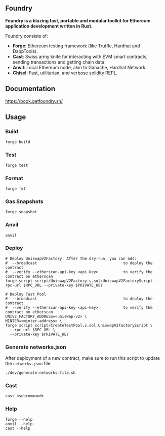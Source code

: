 ## Foundry

**Foundry is a blazing fast, portable and modular toolkit for Ethereum application development written in Rust.**

Foundry consists of:

-   **Forge**: Ethereum testing framework (like Truffle, Hardhat and DappTools).
-   **Cast**: Swiss army knife for interacting with EVM smart contracts, sending transactions and getting chain data.
-   **Anvil**: Local Ethereum node, akin to Ganache, Hardhat Network.
-   **Chisel**: Fast, utilitarian, and verbose solidity REPL.

## Documentation

https://book.getfoundry.sh/

## Usage

### Build

```shell
forge build
```

### Test

```shell
forge test
```

### Format

```shell
forge fmt
```

### Gas Snapshots

```shell
forge snapshot
```

### Anvil

```shell
anvil
```

### Deploy

```shell
# Deploy UniswapV2Factory. After the dry-run, you can add:
#  --broadcast                                      to deploy the contract
#  --verify --etherscan-api-key <api-key>           to verify the contract on etherscan
forge script script/UniswapV2Factory.s.sol:UniswapV2FactoryScript --rpc-url $RPC_URL --private-key $PRIVATE_KEY

# Deploy Test Pool
#  --broadcast                                      to deploy the contract
#  --verify --etherscan-api-key <api-key>           to verify the contract on etherscan
UNIV2_FACTORY_ADDRESS=<uniswap-v2> \
MINTER=<minter-address> \
forge script script/CreateTestPool.s.sol:UniswapV2FactoryScript \
  --rpc-url $RPC_URL \
  --private-key $PRIVATE_KEY
```

### Generate networks.json
After deployment of a new contract, make sure to run this script to update the `networks.json` file.

```shell
./dev/generate-networks-file.sh
```

### Cast

```shell
cast <subcommand>
```

### Help

```shell
forge --help
anvil --help
cast --help
```
